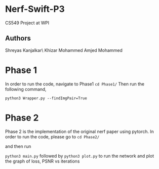 # Nerf-Swift-P3
CS549 Project at WPI

## Authors
Shreyas Kanjalkar\\
Khizar Mohammed Amjed Mohammed

# Phase 1

In order to run the code, navigate to Phase1
```cd Phase1/```
Then run the following command,

```python3 Wrapper.py --findImgPair=True```



# Phase 2

Phase 2 is the implementation of the original nerf paper using pytorch. In order to run the code, please go to
```cd Phase2/```

and then run

```python3 main.py``` followed by ```python3 plot.py``` to run the network and plot the graph of loss, PSNR vs iterations